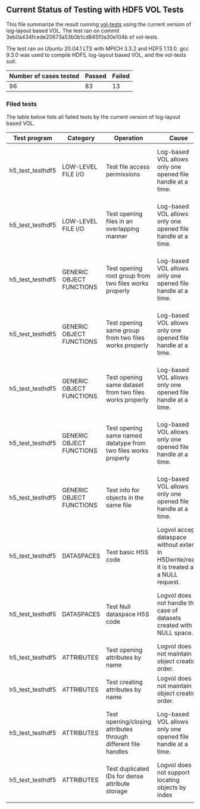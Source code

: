 ## Current Status of Testing with HDF5 VOL Tests

This file summarize the result running [vol-tests](https://github.com/HDFGroup/vol-tests) using the current version of log-layout based VOL.
The test ran on commit 3eb0a434fcede20673a53b0b1cd845f0a30e104b of vol-tests.

The test ran on Ubuntu 20.04.1 LTS with MPICH 3.3.2 and HDF5 1.13.0.
gcc 9.3.0 was used to compile HDF5, log-layout based VOL, and the vol-tests suit.


| Number of cases tested | Passed | Failed |
|------------------------|--------|--------|
| 96                     | 83     | 13     |

### Filed tests

The table below lists all failed tests by the current version of log-layout based VOL.

| Test program     | Category                 | Operation                                                      | Cause                                                                                       | Solution                                              |
|------------------|--------------------------|----------------------------------------------------------------|---------------------------------------------------------------------------------------------|-------------------------------------------------------|
| h5_test_testhdf5 | LOW-LEVEL FILE I/O       | Test file access permissions                                   | Log-based VOL allows only one opened file handle at a time.                                 | Implement support for multiple open to the same file. |
| h5_test_testhdf5 | LOW-LEVEL FILE I/O       | Test opening files in an overlapping manner                    | Log-based VOL allows only one opened file handle at a time.                                 | Implement support for multiple open to the same file. |
| h5_test_testhdf5 | GENERIC OBJECT FUNCTIONS | Test opening root group from two files works properly          | Log-based VOL allows only one opened file handle at a time.                                 | Implement support for multiple open to the same file. |
| h5_test_testhdf5 | GENERIC OBJECT FUNCTIONS | Test opening same group from two files works properly          | Log-based VOL allows only one opened file handle at a time.                                 | Implement support for multiple open to the same file. |
| h5_test_testhdf5 | GENERIC OBJECT FUNCTIONS | Test opening same dataset from two files works properly        | Log-based VOL allows only one opened file handle at a time.                                 | Implement support for multiple open to the same file. |
| h5_test_testhdf5 | GENERIC OBJECT FUNCTIONS | Test opening same named datatype from two files works properly | Log-based VOL allows only one opened file handle at a time.                                 | Implement support for multiple open to the same file. |
| h5_test_testhdf5 | GENERIC OBJECT FUNCTIONS | Test info for objects in the same file                         | Log-based VOL allows only one opened file handle at a time.                                 | Implement support for multiple open to the same file. |
| h5_test_testhdf5 | DATASPACES               | Test basic H5S code                                            | Logvol accepts dataspace without extent  in H5Dwrite/read. It is treated as a NULL request. | Return error if dataspace without extent is detected. |
| h5_test_testhdf5 | DATASPACES               | Test Null dataspace H5S code                                   | Logvol does not handle the case of datasets created with NULL space.                        | Extend internal attribute to represent NULL space.    |
| h5_test_testhdf5 | ATTRIBUTES               | Test opening attributes by name                                | Logvol does not maintain object creation order.                                             | Support *_by_idx APIs.                                |
| h5_test_testhdf5 | ATTRIBUTES               | Test creating attributes by name                               | Logvol does not maintain object creation order.                                             | Support *_by_idx APIs.                                |
| h5_test_testhdf5 | ATTRIBUTES               | Test opening/closing attributes through different file handles | Log-based VOL allows only one opened file handle at a time.                                 | Implement support for multiple open to the same file. |
| h5_test_testhdf5 | ATTRIBUTES               | Test duplicated IDs for dense attribute storage                | Logvol does not support locating objects by index                                           | Support *_by_idx APIs.                                |
|                  |                          |                                                                |                                                                                             |                                                       |